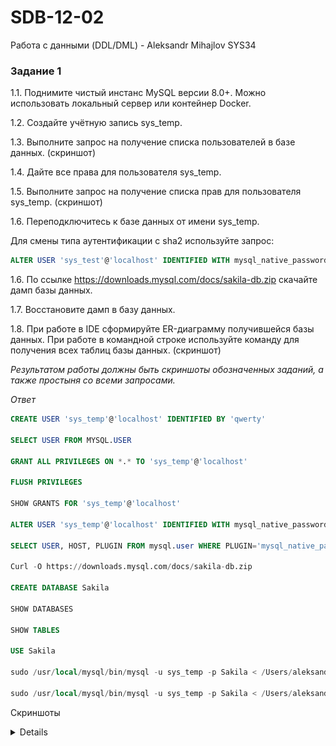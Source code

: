 # SDB-12-02
Работа с данными (DDL/DML) - Aleksandr Mihajlov SYS34  
  
### Задание 1  
  
1.1. Поднимите чистый инстанс MySQL версии 8.0+. Можно использовать локальный сервер или контейнер Docker.  
  
1.2. Создайте учётную запись sys_temp.  
  
1.3. Выполните запрос на получение списка пользователей в базе данных. (скриншот)  
  
1.4. Дайте все права для пользователя sys_temp.  
  
1.5. Выполните запрос на получение списка прав для пользователя sys_temp. (скриншот)  
  
1.6. Переподключитесь к базе данных от имени sys_temp.  
  
Для смены типа аутентификации с sha2 используйте запрос: 
```sql
ALTER USER 'sys_test'@'localhost' IDENTIFIED WITH mysql_native_password BY 'password';
```
  
1.6. По ссылке https://downloads.mysql.com/docs/sakila-db.zip скачайте дамп базы данных.  
  
1.7. Восстановите дамп в базу данных.  
  
1.8. При работе в IDE сформируйте ER-диаграмму получившейся базы данных. При работе в командной строке используйте команду для получения всех таблиц базы данных. (скриншот)  
  
*Результатом работы должны быть скриншоты обозначенных заданий, а также простыня со всеми запросами.*  
  
*Ответ*  
  
```sql
CREATE USER	'sys_temp'@'localhost' IDENTIFIED BY 'qwerty'

SELECT USER FROM MYSQL.USER

GRANT ALL PRIVILEGES ON *.* TO 'sys_temp'@'localhost'

FLUSH PRIVILEGES

SHOW GRANTS FOR 'sys_temp'@'localhost'  
  
ALTER USER 'sys_temp'@'localhost' IDENTIFIED WITH mysql_native_password BY 'qwerty'

SELECT USER, HOST, PLUGIN FROM mysql.user WHERE PLUGIN='mysql_native_password'

Curl -O https://downloads.mysql.com/docs/sakila-db.zip

CREATE DATABASE Sakila

SHOW DATABASES

SHOW TABLES

USE Sakila

sudo /usr/local/mysql/bin/mysql -u sys_temp -p Sakila < /Users/aleksandrmihajlov/Downloads/sakila-db/sakila-schema.sql

sudo /usr/local/mysql/bin/mysql -u sys_temp -p Sakila < /Users/aleksandrmihajlov/Downloads/sakila-db/sakila-data.sql 
```    

Скриншоты
<details>    

![alt text](https://github.com/AleksandrMihajlov/SDB-12-02/blob/main/1.png)  
![alt text](https://github.com/AleksandrMihajlov/SDB-12-02/blob/main/1.1.png)  
![alt text](https://github.com/AleksandrMihajlov/SDB-12-02/blob/main/1.2.png)  
![alt text](https://github.com/AleksandrMihajlov/SDB-12-02/blob/main/1.3.png)  
![alt text](https://github.com/AleksandrMihajlov/SDB-12-02/blob/main/1.4.png)  
![alt text](https://github.com/AleksandrMihajlov/SDB-12-02/blob/main/1.5.png)  
![alt text](https://github.com/AleksandrMihajlov/SDB-12-02/blob/main/1.6.png)  
  
### Задание 2  
  
![alt text](https://github.com/AleksandrMihajlov/SDB-12-02/blob/main/2.png)